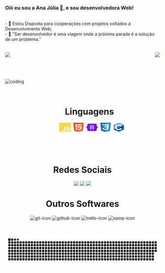 ### Oiii eu sou a Ana Júlia 🤠, e sou desenvolvedora Web!
<img src="https://www.animatedimages.org/data/media/562/animated-line-image-0429.gif" width="100%" height="1"/>
- 🎈 Estou Disposta para cooperações com projetos voltados a Desenvolvimento Web; <br>
- 📌 "Ser desenvolvedor é uma viagem onde a próxima parada é a solução de um problema."
  <br> <br> <br>
<div>
  <img height="180em" src="https://github-readme-stats.vercel.app/api?username=AnaM2730&show_icons=true&theme=radical&include_all_commits=true&count_private=true"/>
  <img align="right" height="180em" src="https://github-readme-stats.vercel.app/api/top-langs/?username=AnaM2730&layout=compact&langs_count=16&theme=radical"/>
</div>
<div align="center"> 
  <div style="display: inline_block">
   <br>   <br> <br> <br>
    <img align="left" height="250" alt="coding" src="https://github.com/AnaM2730/AnaM2730/assets/107368074/718aa346-61d2-461b-bf7a-0cfe394e435d">
  <br> <br> <br>
    <h1 align="center">Linguagens</h1>
    <img align="center" height="30" width="40" alt="js-icon"  src="https://raw.githubusercontent.com/devicons/devicon/master/icons/javascript/javascript-plain.svg">
    <img align="center" height="30" width="40" alt="html-icon" src="https://raw.githubusercontent.com/devicons/devicon/master/icons/html5/html5-original.svg">
    <img align="center" height="30" width="40" alt="html-icon" src="https://raw.githubusercontent.com/devicons/devicon/master/icons/bootstrap/bootstrap-original.svg">
    <img align="center" height="30" width="40" alt="css-icon" src="https://raw.githubusercontent.com/devicons/devicon/master/icons/css3/css3-original.svg">
    <img align="center" height="30" width="40" alt="c-icon" src="https://raw.githubusercontent.com/devicons/devicon/master/icons/c/c-original.svg">
     </div> <br> <br> <br> <br>
  
<h1 align="center"> Redes Sociais</h1>
  <a href="https://instagram.com/anazxs_06" target="_blank">
    <img src="https://img.shields.io/badge/-Instagram-%23E4405F?style=for-the-badge&logo=instagram&logoColor=white" target="_blank"></a>
  
  <a href = "mailto:meloanajulia30@gmail.com">
  <img src="https://img.shields.io/badge/-Gmail-%23333?style=for-the-badge&logo=gmail&logoColor=white" target="_blank"></a>
  
  <a href="https://www.linkedin.com/in/ana-melo-918450268/" target="_blank">
  <img src="https://img.shields.io/badge/-LinkedIn-%230077B5?style=for-the-badge&logo=linkedin&logoColor=white" target="_blank"></a> 

<br>
<center>
<div>
  
 <h1>Outros Softwares</h1>

 <img align="center" height="26" width="80" alt="git-icon" src="https://img.shields.io/badge/-Git-333333?style=flat-square&logo=git">
 <img align="center" height="25" width="80" alt="github-icon" src="https://img.shields.io/badge/-GitHub-333333?style=flat-square&logo=github"> 
 <img align="center" height="25" width="80" alt="trello-icon" src="https://img.shields.io/badge/-Trello-333333?style=flat-square&logo=trello&logoColor=blue"> 
 <img align="center" height="25" width="80" alt="xamp-icon" src="https://img.shields.io/badge/Xampp-F37623?style=social-square&logo=xampp&logoColor=white">
</div>
<br>
<img src="https://www.animatedimages.org/data/media/562/animated-line-image-0429.gif" width="100%" height="1"/>
</center>

![Snake animation](https://raw.githubusercontent.com/Envoy-VC/Envoy-VC/output/github-contribution-grid-snake-dark.svg) 
